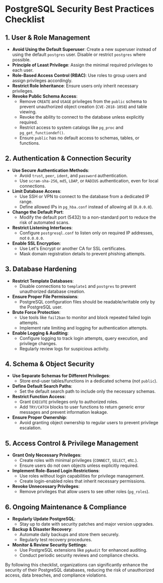 # PostgreSQL Security Best Practices Checklist

## 1. **User & Role Management**

- **Avoid Using the Default Superuser**: Create a new superuser instead of using the default `postgres` user. Disable or restrict `postgres` where possible.
- **Principle of Least Privilege**: Assign the minimal required privileges to each user.
- **Role-Based Access Control (RBAC)**: Use roles to group users and assign privileges accordingly.
- **Restrict Role Inheritance**: Ensure users only inherit necessary privileges.
- **Revoke Public Schema Access**:
  - Remove `CREATE` and `USAGE` privileges from the `public` schema to prevent unauthorized object creation (`CVE-2018-1058`) and table viewing.
  - Revoke the ability to connect to the database unless explicitly required.
  - Restrict access to system catalogs like `pg_proc` and `pg_get_functiondef()`.
  - Ensure `public` has no default access to schemas, tables, or functions.

## 2. **Authentication & Connection Security**

- **Use Secure Authentication Methods**:
  - Avoid `trust`, `peer`, `ident`, and `password` authentication.
  - Use `scram-sha-256`, `md5`, `LDAP`, or `RADIUS` authentication, even for local connections.
- **Limit Database Access**:
  - Use SSH or VPN to connect to the database from a dedicated IP range.
  - Define allowed IPs in `pg_hba.conf` instead of allowing all (`0.0.0.0`).
- **Change the Default Port**:
  - Modify the default port (5432) to a non-standard port to reduce the risk of automated scans.
- **Restrict Listening Interfaces**:
  - Configure `postgresql.conf` to listen only on required IP addresses, not `0.0.0.0`.
- **Enable SSL Encryption**:
  - Use Let's Encrypt or another CA for SSL certificates.
  - Mask domain registration details to prevent phishing attempts.

## 3. **Database Hardening**

- **Restrict Template Databases**:
  - Disable connections to `template1` and `postgres` to prevent unauthorized database creation.
- **Ensure Proper File Permissions**:
  - PostgreSQL configuration files should be readable/writable only by the PostgreSQL user.
- **Brute Force Protection**:
  - Use tools like `fail2ban` to monitor and block repeated failed login attempts.
  - Implement rate limiting and logging for authentication attempts.
- **Enable Logging & Auditing**:
  - Configure logging to track login attempts, query execution, and privilege changes.
  - Regularly review logs for suspicious activity.

## 4. **Schema & Object Security**

- **Use Separate Schemas for Different Privileges**:
  - Store end-user tables/functions in a dedicated schema (not `public`).
- **Define Default Search Paths**:
  - Set the default search path to include only the necessary schemas.
- **Restrict Function Access**:
  - Grant `EXECUTE` privileges only to authorized roles.
  - Add `TRY/CATCH` blocks to user functions to return generic error messages and prevent information leakage.
- **Ensure Proper Ownership**:
  - Avoid granting object ownership to regular users to prevent privilege escalation.

## 5. **Access Control & Privilege Management**

- **Grant Only Necessary Privileges**:
  - Create roles with minimal privileges (`CONNECT`, `SELECT`, etc.).
  - Ensure users do not own objects unless explicitly required.
- **Implement Role-Based Login Restrictions**:
  - Use roles without login capabilities for privilege management.
  - Create login-enabled roles that inherit necessary permissions.
- **Revoke Unnecessary Privileges**:
  - Remove privileges that allow users to see other roles (`pg_roles`).

## 6. **Ongoing Maintenance & Compliance**

- **Regularly Update PostgreSQL**:
  - Stay up to date with security patches and major version upgrades.
- **Backup & Disaster Recovery**:
  - Automate daily backups and store them securely.
  - Regularly test recovery procedures.
- **Monitor & Review Security Settings**:
  - Use PostgreSQL extensions like `pgAudit` for enhanced auditing.
  - Conduct periodic security reviews and compliance checks.

By following this checklist, organizations can significantly enhance the security of their PostgreSQL databases, reducing the risk of unauthorized access, data breaches, and compliance violations.
